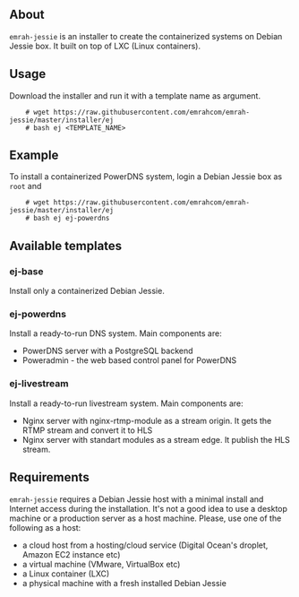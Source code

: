 ## About
`emrah-jessie` is an installer to create the containerized systems on Debian Jessie box.
It built on top of LXC (Linux containers).

## Usage
Download the installer and run it with a template name as argument.
```
	# wget https://raw.githubusercontent.com/emrahcom/emrah-jessie/master/installer/ej
	# bash ej <TEMPLATE_NAME>
```

## Example
To install a containerized PowerDNS system, login a Debian Jessie box as `root` and
```
	# wget https://raw.githubusercontent.com/emrahcom/emrah-jessie/master/installer/ej
	# bash ej ej-powerdns
```

## Available templates
### ej-base
Install only a containerized Debian Jessie.

### ej-powerdns
Install a ready-to-run DNS system. Main components are:
* PowerDNS server with a PostgreSQL backend
* Poweradmin - the web based control panel for PowerDNS

### ej-livestream
Install a ready-to-run livestream system. Main components are:
* Nginx server with nginx-rtmp-module as a stream origin. It gets the RTMP stream and convert it to HLS
* Nginx server with standart modules as a stream edge. It publish the HLS stream.

## Requirements
`emrah-jessie` requires a Debian Jessie host with a minimal install and Internet access during the installation. It's not a good idea to use a desktop machine or a production server as a host machine. Please, use one of the following as a host:
* a cloud host from a hosting/cloud service (Digital Ocean's droplet, Amazon EC2 instance etc)
* a virtual machine (VMware, VirtualBox etc)
* a Linux container (LXC)
* a physical machine with a fresh installed Debian Jessie
